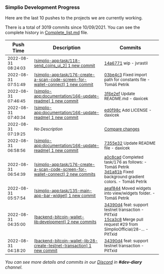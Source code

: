 
### Simplio Development Progress

Here are the last 10 pushes to the projects we are currently working.

There is a total of 3019 commits since 10/09/2021. You can see the complete history in
 [Complete_list.md](Complete_list.md) file.

| Push Time | Description | Commits |
| --- | --- | --- |
| <sub>2022-08-31 08:24:03</sub> | <sub>[[simplio-app:task/118\-send\_coins\_ui\_2] 1 new commit](https://github.com/SimplioOfficial/simplio-app/commit/14a6771e9f822a30bf1998d7c668b2c85a9c5744)</sub> | <sub>[14a6771](https://github.com/SimplioOfficial/simplio-app/commit/14a6771e9f822a30bf1998d7c668b2c85a9c5744) wip - jvrastil</sub> |
| <sub>2022-08-31 07:51:49</sub> | <sub>[[simplio-app:task/176\-create\-a\-scan\-code\-screen\-for\-wallet\-connect] 1 new commit](https://github.com/SimplioOfficial/simplio-app/commit/03be4c39a0e80d506a756ee758ab2e65f8559b44)</sub> | <sub>[03be4c3](https://github.com/SimplioOfficial/simplio-app/commit/03be4c39a0e80d506a756ee758ab2e65f8559b44) Fixed import path for constants file - Tomáš Petrík</sub> |
| <sub>2022-08-31 07:46:45</sub> | <sub>[[simplio-app:documentation/166\-update\-readme] 1 new commit](https://github.com/SimplioOfficial/simplio-app/commit/3f6e2ef45e76e25504a476119356efb24f4d498f)</sub> | <sub>[3f6e2ef](https://github.com/SimplioOfficial/simplio-app/commit/3f6e2ef45e76e25504a476119356efb24f4d498f) Update README.md - daxicek</sub> |
| <sub>2022-08-31 07:40:34</sub> | <sub>[[simplio-app:documentation/166\-update\-readme] 1 new commit](https://github.com/SimplioOfficial/simplio-app/commit/ed0f98c80b0087b6b6104dbc530192379ef921a2)</sub> | <sub>[ed0f98c](https://github.com/SimplioOfficial/simplio-app/commit/ed0f98c80b0087b6b6104dbc530192379ef921a2) Add LICENSE - daxicek</sub> |
| <sub>2022-08-31 07:19:25</sub> | <sub>_No Description_</sub> | <sub>[Compare changes](https://github.com/SimplioOfficial/simplio-app/compare/ba5c33f565db...3220593f5ff4)</sub> |
| <sub>2022-08-31 06:58:56</sub> | <sub>[[simplio-app:documentation/166\-update\-readme] 1 new commit](https://github.com/SimplioOfficial/simplio-app/commit/7355e3289840022bbacd87634f4ddcbdd74aeca3)</sub> | <sub>[7355e32](https://github.com/SimplioOfficial/simplio-app/commit/7355e3289840022bbacd87634f4ddcbdd74aeca3) Update README file - daxicek</sub> |
| <sub>2022-08-31 06:54:39</sub> | <sub>[[simplio-app:task/176\-create\-a\-scan\-code\-screen\-for\-wallet\-connect] 2 new commits](https://github.com/SimplioOfficial/simplio-app/compare/a0c8cada7ba2^...3d1a81b3067d)</sub> | <sub>[a0c8cad](https://github.com/SimplioOfficial/simplio-app/commit/a0c8cada7ba2cf0863a6600a0cfcfbe18252ab58) Completed task/176 as follows: - Tomáš Petrík<br>[3d1a81b](https://github.com/SimplioOfficial/simplio-app/commit/3d1a81b3067deb6fcf0d71197717ecee89ae19d2) Fixed background gradient colors. - Tomáš Petrík</sub> |
| <sub>2022-08-31 05:57:54</sub> | <sub>[[simplio-app:task/135\-main\-app\-bar\-widget] 1 new commit](https://github.com/SimplioOfficial/simplio-app/commit/aeaf844624bc6755838cc82e680aa16b0875375b)</sub> | <sub>[aeaf844](https://github.com/SimplioOfficial/simplio-app/commit/aeaf844624bc6755838cc82e680aa16b0875375b) Moved widgets into view/widgets folder. - Tomáš Petrík</sub> |
| <sub>2022-08-31 04:35:00</sub> | <sub>[[backend-bitcoin-wallet-lib:development] 2 new commits](https://github.com/SimplioOfficial/backend-bitcoin-wallet-lib/compare/098888c8d55a...15ca3c8c1937)</sub> | <sub>[34390d4](https://github.com/SimplioOfficial/backend-bitcoin-wallet-lib/commit/34390d4743c6a3e94cfe03e2ae4397a4141c3f3d) feat: support testnet transaction - PitTxid<br>[15ca3c8](https://github.com/SimplioOfficial/backend-bitcoin-wallet-lib/commit/15ca3c8c1937b05ff2186dca6cb3acdfda729ff0) Merge pull request #29 from SimplioOfficial/28-... - PitTxid</sub> |
| <sub>2022-08-31 04:18:20</sub> | <sub>[[backend-bitcoin-wallet-lib:28\-create\-testnet\-transaction] 1 new commit](https://github.com/SimplioOfficial/backend-bitcoin-wallet-lib/commit/34390d4743c6a3e94cfe03e2ae4397a4141c3f3d)</sub> | <sub>[34390d4](https://github.com/SimplioOfficial/backend-bitcoin-wallet-lib/commit/34390d4743c6a3e94cfe03e2ae4397a4141c3f3d) feat: support testnet transaction - PitTxid</sub> |

_You can see more details and commits in our [Discord](https://discord.gg/aKhjuwZmdP) in **#dev-diary** channel._
